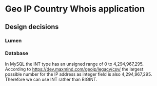 # Geo IP Country Whois application

## Design decisions

### Lumen

### Database

In MySQL the INT type has an unsigned range of 0 to 4,294,967,295.  
According to https://dev.maxmind.com/geoip/legacy/csv/ the largest possible number for the IP address as integer field is also 4,294,967,295.  
Therefore we can use INT rather than BIGINT.

